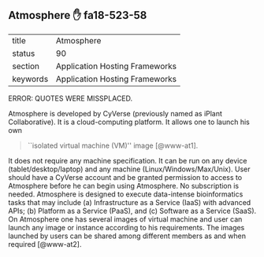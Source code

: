 ## Atmosphere :hand: fa18-523-58


|          |                                |
| -------- | ------------------------------ |
| title    | Atmosphere                     | 
| status   | 90                             |
| section  | Application Hosting Frameworks |
| keywords | Application Hosting Frameworks |


ERROR: QUOTES WERE MISSPLACED. 

Atmosphere is developed by CyVerse (previously named as iPlant
Collaborative).  It is a cloud-computing platform. It allows one to
launch his own

> ``isolated virtual machine (VM)'' image [@www-at1].

It does not require any machine specification. It can be run on any
device (tablet/desktop/laptop) and any machine
(Linux/Windows/Max/Unix).  User should have a CyVerse account and be
granted permission to access to Atmosphere before he can begin using
Atmosphere. No subscription is needed.  Atmosphere is designed to
execute data-intense bioinformatics tasks that may include
(a) Infrastructure as a Service (IaaS) with advanced APIs; (b) Platform as
a Service (PaaS), and (c) Software as a Service (SaaS).  On Atmosphere
one has several images of virtual machine and user can launch any
image or instance according to his requirements.  The images launched
by users can be shared among different members as and when
required [@www-at2].


